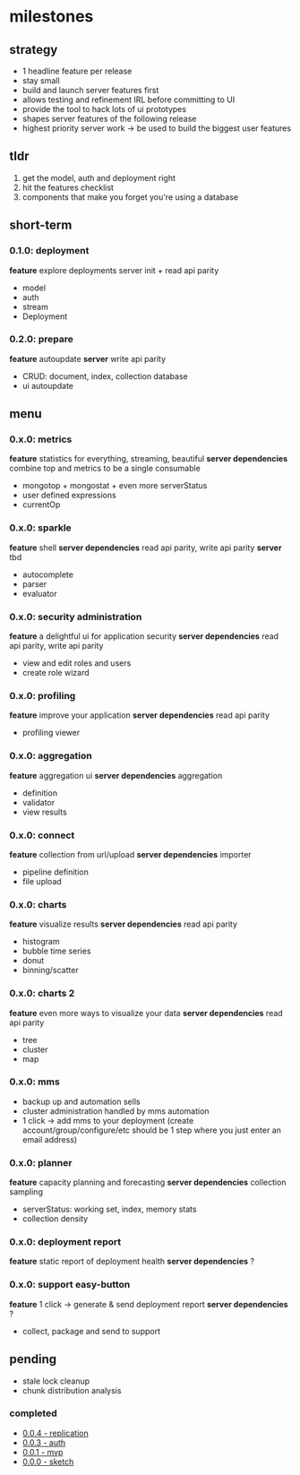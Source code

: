 # milestones

## strategy

- 1 headline feature per release
- stay small
- build and launch server features first
- allows testing and refinement IRL before committing to UI
- provide the tool to hack lots of ui prototypes
- shapes server features of the following release
- highest priority server work -> be used to build the biggest user features


## tldr

1. get the model, auth and deployment right
2. hit the features checklist
3. components that make you forget you're using a database

## short-term

### 0.1.0: deployment

**feature** explore deployments
server init + read api parity

- model
- auth
- stream
- Deployment

### 0.2.0: prepare

**feature** autoupdate
**server** write api parity

- CRUD: document, index, collection database
- ui autoupdate


## menu

### 0.x.0: metrics

**feature** statistics for everything, streaming, beautiful
**server dependencies** combine top and metrics to be a single consumable

- mongotop + mongostat + even more serverStatus
- user defined expressions
- currentOp

### 0.x.0: sparkle

**feature** shell
**server dependencies** read api parity, write api parity
**server** tbd

- autocomplete
- parser
- evaluator

### 0.x.0: security administration

**feature** a delightful ui for application security
**server dependencies** read api parity, write api parity

- view and edit roles and users
- create role wizard

### 0.x.0: profiling

**feature** improve your application
**server dependencies** read api parity

- profiling viewer

### 0.x.0: aggregation

**feature** aggregation ui
**server dependencies** aggregation

- definition
- validator
- view results

### 0.x.0: connect

**feature** collection from url/upload
**server dependencies** importer

- pipeline definition
- file upload

### 0.x.0: charts

**feature** visualize results
**server dependencies** read api parity

- histogram
- bubble time series
- donut
- binning/scatter

### 0.x.0: charts 2

**feature** even more ways to visualize your data
**server dependencies** read api parity

- tree
- cluster
- map

### 0.x.0: mms

- backup up and automation sells
- cluster administration handled by mms automation
- 1 click -> add mms to your deployment (create account/group/configure/etc should be 1 step where you just enter an email address)


### 0.x.0: planner

**feature** capacity planning and forecasting
**server dependencies** collection sampling

- serverStatus: working set, index, memory stats
- collection density

### 0.x.0: deployment report

**feature** static report of deployment health
**server dependencies** ?


### 0.x.0: support easy-button

**feature** 1 click -> generate & send deployment report
**server dependencies** ?

- collect, package and send to support


## pending

- stale lock cleanup
- chunk distribution analysis

### completed

- [0.0.4 - replication](./milestones/004-replication.md)
- [0.0.3 - auth](./milestones/003-mvp.md)
- [0.0.1 - mvp](./milestones/001-mvp.md)
- [0.0.0 - sketch](./milestones/000-sketch.md)
